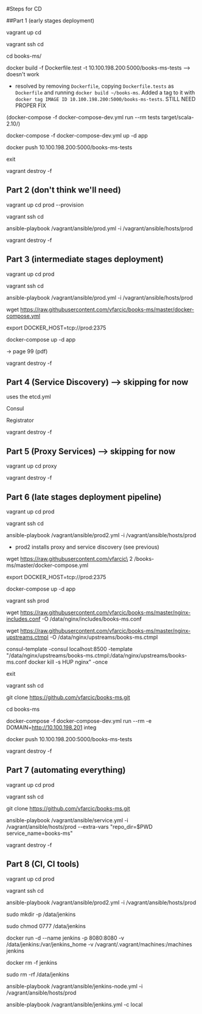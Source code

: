#Steps for CD

##Part 1 (early stages deployment)

vagrant up cd 

vagrant ssh cd

cd books-ms/

docker build -f Dockerfile.test -t 10.100.198.200:5000/books-ms-tests --> doesn't work

- resolved by removing `Dockerfile`, copying `Dockerfile.tests` as `Dockerfile` and running `docker build ~/books-ms`. Added a tag to it with `docker tag IMAGE ID 10.100.198.200:5000/books-ms-tests`. STILL NEED PROPER FIX

(docker-compose -f docker-compose-dev.yml run --rm tests 
target/scala-2.10/)

docker-compose -f docker-compose-dev.yml up -d app

docker push 10.100.198.200:5000/books-ms-tests

exit

vagrant destroy -f

## Part 2 (don't think we'll need)

vagrant up cd prod --provision

vagrant ssh cd

ansible-playbook /vagrant/ansible/prod.yml -i /vagrant/ansible/hosts/prod

vagrant destroy -f

## Part 3 (intermediate stages deployment)

vagrant up cd prod

vagrant ssh cd

ansible-playbook /vagrant/ansible/prod.yml -i /vagrant/ansible/hosts/prod

wget https://raw.githubusercontent.com/vfarcic/books-ms/master/docker-compose.yml

export DOCKER_HOST=tcp://prod:2375

docker-compose up -d app

-> page 99 (pdf)

vagrant destroy -f

## Part 4 (Service Discovery) --> skipping for now

uses the etcd.yml

Consul

Registrator

vagrant destroy -f

## Part 5 (Proxy Services) --> skipping for now

vagrant up cd proxy

vagrant destroy -f

## Part 6 (late stages deployment pipeline)

vagrant up cd prod

vagrant ssh cd

ansible-playbook /vagrant/ansible/prod2.yml -i /vagrant/ansible/hosts/prod 

- prod2 installs proxy and service discovery (see previous)

wget https://raw.githubusercontent.com/vfarcic\ 2 /books-ms/master/docker-compose.yml

export DOCKER_HOST=tcp://prod:2375 

docker-compose up -d app

vagrant ssh prod

wget https://raw.githubusercontent.com/vfarcic/books-ms/master/nginx-includes.conf -O /data/nginx/includes/books-ms.conf 

wget https://raw.githubusercontent.com/vfarcic/books-ms/master/nginx-upstreams.ctmpl -O /data/nginx/upstreams/books-ms.ctmpl 

consul-template -consul localhost:8500 -template "/data/nginx/upstreams/books-ms.ctmpl:/data/nginx/upstreams/books-ms.conf docker kill -s HUP nginx" -once

exit

vagrant ssh cd

git clone https://github.com/vfarcic/books-ms.git 

cd books-ms

docker-compose -f docker-compose-dev.yml run --rm -e DOMAIN=http://10.100.198.201 integ

docker push 10.100.198.200:5000/books-ms-tests

vagrant destroy -f

## Part 7 (automating everything)

vagrant up cd prod

vagrant ssh cd

git clone https://github.com/vfarcic/books-ms.git

ansible-playbook /vagrant/ansible/service.yml -i /vagrant/ansible/hosts/prod --extra-vars "repo_dir=$PWD service_name=books-ms"

vagrant destroy -f

## Part 8 (CI, CI tools)

vagrant up cd prod

vagrant ssh cd

ansible-playbook /vagrant/ansible/prod2.yml -i /vagrant/ansible/hosts/prod

sudo mkdir -p /data/jenkins 

sudo chmod 0777 /data/jenkins 

docker run -d --name jenkins -p 8080:8080 -v /data/jenkins:/var/jenkins_home -v /vagrant/.vagrant/machines:/machines jenkins

docker rm -f jenkins

sudo rm -rf /data/jenkins

ansible-playbook /vagrant/ansible/jenkins-node.yml -i /vagrant/ansible/hosts/prod

ansible-playbook /vagrant/ansible/jenkins.yml -c local